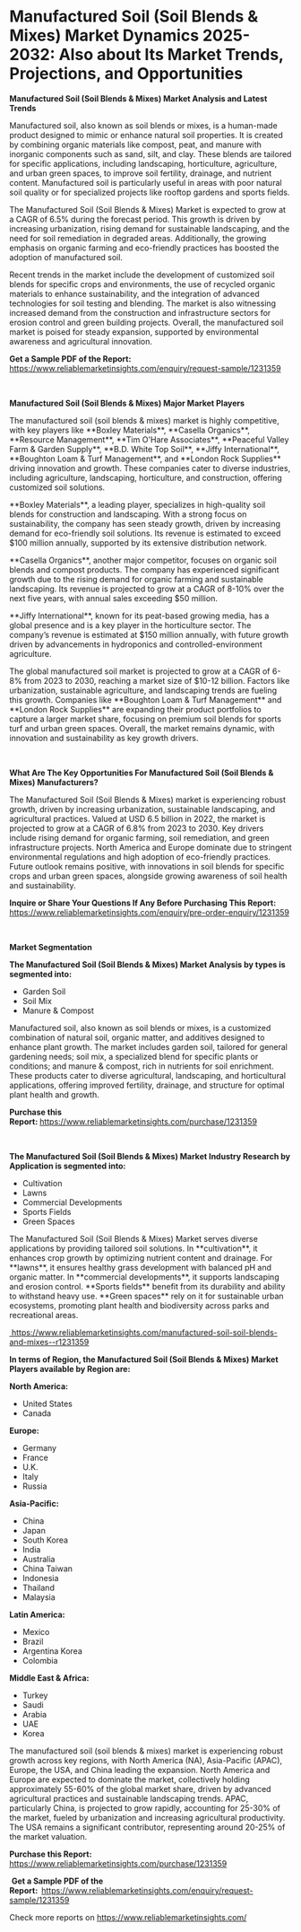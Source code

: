 <p><h1>Manufactured Soil (Soil Blends & Mixes) Market Dynamics 2025-2032: Also about Its Market Trends, Projections, and Opportunities</h1></p><p><strong>Manufactured Soil (Soil Blends & Mixes) Market Analysis and Latest Trends</strong></p>
<p><p>Manufactured soil, also known as soil blends or mixes, is a human-made product designed to mimic or enhance natural soil properties. It is created by combining organic materials like compost, peat, and manure with inorganic components such as sand, silt, and clay. These blends are tailored for specific applications, including landscaping, horticulture, agriculture, and urban green spaces, to improve soil fertility, drainage, and nutrient content. Manufactured soil is particularly useful in areas with poor natural soil quality or for specialized projects like rooftop gardens and sports fields.</p><p>The Manufactured Soil (Soil Blends & Mixes) Market is expected to grow at a CAGR of 6.5% during the forecast period. This growth is driven by increasing urbanization, rising demand for sustainable landscaping, and the need for soil remediation in degraded areas. Additionally, the growing emphasis on organic farming and eco-friendly practices has boosted the adoption of manufactured soil.</p><p>Recent trends in the market include the development of customized soil blends for specific crops and environments, the use of recycled organic materials to enhance sustainability, and the integration of advanced technologies for soil testing and blending. The market is also witnessing increased demand from the construction and infrastructure sectors for erosion control and green building projects. Overall, the manufactured soil market is poised for steady expansion, supported by environmental awareness and agricultural innovation.</p></p>
<p><strong>Get a Sample PDF of the Report:&nbsp;</strong> <a href="https://www.reliablemarketinsights.com/enquiry/request-sample/1231359?utm_campaign=1938&utm_medium=2&utm_source=Github&utm_content=ia&utm_term=21012025&utm_id=manufactured-soil-soil-blends-mixes">https://www.reliablemarketinsights.com/enquiry/request-sample/1231359</a></p>
<p>&nbsp;</p>
<p><strong>Manufactured Soil (Soil Blends & Mixes) Major Market Players</strong></p>
<p><p>The manufactured soil (soil blends & mixes) market is highly competitive, with key players like **Boxley Materials**, **Casella Organics**, **Resource Management**, **Tim O'Hare Associates**, **Peaceful Valley Farm & Garden Supply**, **B.D. White Top Soil**, **Jiffy International**, **Boughton Loam & Turf Management**, and **London Rock Supplies** driving innovation and growth. These companies cater to diverse industries, including agriculture, landscaping, horticulture, and construction, offering customized soil solutions.</p><p>**Boxley Materials**, a leading player, specializes in high-quality soil blends for construction and landscaping. With a strong focus on sustainability, the company has seen steady growth, driven by increasing demand for eco-friendly soil solutions. Its revenue is estimated to exceed $100 million annually, supported by its extensive distribution network.</p><p>**Casella Organics**, another major competitor, focuses on organic soil blends and compost products. The company has experienced significant growth due to the rising demand for organic farming and sustainable landscaping. Its revenue is projected to grow at a CAGR of 8-10% over the next five years, with annual sales exceeding $50 million.</p><p>**Jiffy International**, known for its peat-based growing media, has a global presence and is a key player in the horticulture sector. The company’s revenue is estimated at $150 million annually, with future growth driven by advancements in hydroponics and controlled-environment agriculture.</p><p>The global manufactured soil market is projected to grow at a CAGR of 6-8% from 2023 to 2030, reaching a market size of $10-12 billion. Factors like urbanization, sustainable agriculture, and landscaping trends are fueling this growth. Companies like **Boughton Loam & Turf Management** and **London Rock Supplies** are expanding their product portfolios to capture a larger market share, focusing on premium soil blends for sports turf and urban green spaces. Overall, the market remains dynamic, with innovation and sustainability as key growth drivers.</p></p>
<p>&nbsp;</p>
<p><strong>What Are The Key Opportunities For Manufactured Soil (Soil Blends & Mixes) Manufacturers?</strong></p>
<p><p>The Manufactured Soil (Soil Blends & Mixes) market is experiencing robust growth, driven by increasing urbanization, sustainable landscaping, and agricultural practices. Valued at USD 6.5 billion in 2022, the market is projected to grow at a CAGR of 6.8% from 2023 to 2030. Key drivers include rising demand for organic farming, soil remediation, and green infrastructure projects. North America and Europe dominate due to stringent environmental regulations and high adoption of eco-friendly practices. Future outlook remains positive, with innovations in soil blends for specific crops and urban green spaces, alongside growing awareness of soil health and sustainability.</p></p>
<p><strong>Inquire or Share Your Questions If Any Before Purchasing This Report:</strong> <a href="https://www.reliablemarketinsights.com/enquiry/pre-order-enquiry/1231359?utm_campaign=1938&utm_medium=2&utm_source=Github&utm_content=ia&utm_term=21012025&utm_id=manufactured-soil-soil-blends-mixes">https://www.reliablemarketinsights.com/enquiry/pre-order-enquiry/1231359</a></p>
<p>&nbsp;</p>
<p><strong>Market Segmentation</strong></p>
<p><strong>The Manufactured Soil (Soil Blends & Mixes) Market Analysis by types is segmented into:</strong></p>
<p><ul><li>Garden Soil</li><li>Soil Mix</li><li>Manure & Compost</li></ul></p>
<p><p>Manufactured soil, also known as soil blends or mixes, is a customized combination of natural soil, organic matter, and additives designed to enhance plant growth. The market includes garden soil, tailored for general gardening needs; soil mix, a specialized blend for specific plants or conditions; and manure & compost, rich in nutrients for soil enrichment. These products cater to diverse agricultural, landscaping, and horticultural applications, offering improved fertility, drainage, and structure for optimal plant health and growth.</p></p>
<p><strong>Purchase this Report:&nbsp;</strong><a href="https://www.reliablemarketinsights.com/purchase/1231359?utm_campaign=1938&utm_medium=2&utm_source=Github&utm_content=ia&utm_term=21012025&utm_id=manufactured-soil-soil-blends-mixes">https://www.reliablemarketinsights.com/purchase/1231359</a></p>
<p>&nbsp;</p>
<p><strong>The Manufactured Soil (Soil Blends & Mixes) Market Industry Research by Application is segmented into:</strong></p>
<p><ul><li>Cultivation</li><li>Lawns</li><li>Commercial Developments</li><li>Sports Fields</li><li>Green Spaces</li></ul></p>
<p><p>The Manufactured Soil (Soil Blends & Mixes) Market serves diverse applications by providing tailored soil solutions. In **cultivation**, it enhances crop growth by optimizing nutrient content and drainage. For **lawns**, it ensures healthy grass development with balanced pH and organic matter. In **commercial developments**, it supports landscaping and erosion control. **Sports fields** benefit from its durability and ability to withstand heavy use. **Green spaces** rely on it for sustainable urban ecosystems, promoting plant health and biodiversity across parks and recreational areas.</p></p>
<p><a href="https://www.reliablemarketinsights.com/manufactured-soil-soil-blends-and-mixes--r1231359?utm_campaign=1938&utm_medium=2&utm_source=Github&utm_content=ia&utm_term=21012025&utm_id=manufactured-soil-soil-blends-mixes">&nbsp;https://www.reliablemarketinsights.com/manufactured-soil-soil-blends-and-mixes--r1231359</a></p>
<p><strong>In terms of Region, the Manufactured Soil (Soil Blends & Mixes) Market Players available by Region are:</strong></p>
<p>
    <p> <strong> North America: </strong>
        <ul>
            <li>United States</li>
            <li>Canada</li>
        </ul>
        </p> 
    <p> <strong> Europe: </strong>
        <ul>
            <li>Germany</li>
            <li>France</li>
            <li>U.K.</li>
            <li>Italy</li>
            <li>Russia</li>
        </ul>
        </p> 
    <p> <strong> Asia-Pacific: </strong>
        <ul>
            <li>China</li>
            <li>Japan</li>
            <li>South Korea</li>
            <li>India</li>
            <li>Australia</li>
            <li>China Taiwan</li>
            <li>Indonesia</li>
            <li>Thailand</li>
            <li>Malaysia</li>
        </ul>
        </p> 
    <p> <strong> Latin America: </strong>
        <ul>
            <li>Mexico</li>
            <li>Brazil</li>
            <li>Argentina Korea</li>
            <li>Colombia</li>
        </ul>
        </p> 
    <p> <strong> Middle East & Africa: </strong>
        <ul>
            <li>Turkey</li>
            <li>Saudi</li>
            <li>Arabia</li>
            <li>UAE</li>
            <li>Korea</li>
        </ul>
    </p>
    </p>
<p><p>The manufactured soil (soil blends & mixes) market is experiencing robust growth across key regions, with North America (NA), Asia-Pacific (APAC), Europe, the USA, and China leading the expansion. North America and Europe are expected to dominate the market, collectively holding approximately 55-60% of the global market share, driven by advanced agricultural practices and sustainable landscaping trends. APAC, particularly China, is projected to grow rapidly, accounting for 25-30% of the market, fueled by urbanization and increasing agricultural productivity. The USA remains a significant contributor, representing around 20-25% of the market valuation.</p></p>
<p><strong>Purchase this Report: </strong><a href="https://www.reliablemarketinsights.com/purchase/1231359?utm_campaign=1938&utm_medium=2&utm_source=Github&utm_content=ia&utm_term=21012025&utm_id=manufactured-soil-soil-blends-mixes">https://www.reliablemarketinsights.com/purchase/1231359</a></p>
<p>&nbsp;<strong>Get a Sample PDF of the Report:&nbsp;&nbsp;</strong><a href="https://www.reliablemarketinsights.com/enquiry/request-sample/1231359?utm_campaign=1938&utm_medium=2&utm_source=Github&utm_content=ia&utm_term=21012025&utm_id=manufactured-soil-soil-blends-mixes">https://www.reliablemarketinsights.com/enquiry/request-sample/1231359</a></p>
<p><strong></strong></p>
<p>Check more reports on <a href="https://www.reliablemarketinsights.com/?utm_campaign=1938&utm_medium=2&utm_source=Github&utm_content=ia&utm_term=21012025&utm_id=manufactured-soil-soil-blends-mixes">https://www.reliablemarketinsights.com/</a></p>